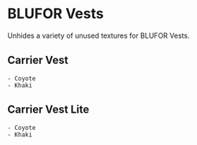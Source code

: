 # BLUFOR Vests
Unhides a variety of unused textures for BLUFOR Vests.

## Carrier Vest
	- Coyote
	- Khaki
	
## Carrier Vest Lite
	- Coyote
	- Khaki